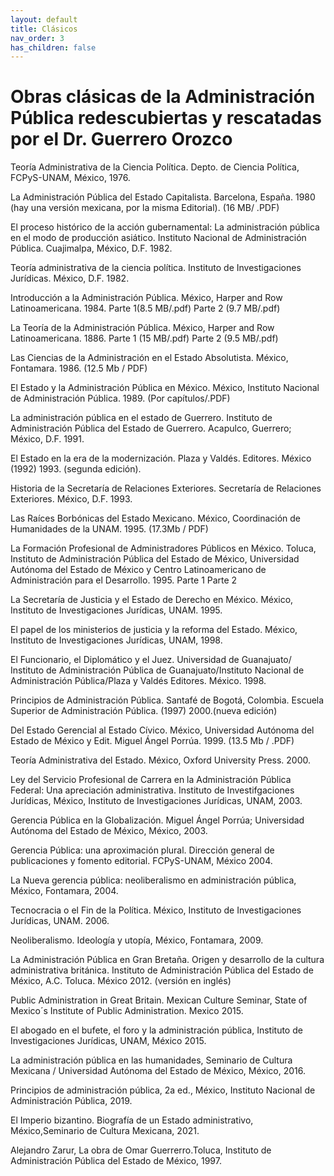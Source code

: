 ```yaml
---
layout: default
title: Clásicos
nav_order: 3
has_children: false
---
```


# Obras clásicas de la Administración Pública redescubiertas y rescatadas por el Dr. Guerrero Orozco


Teoría Administrativa de la Ciencia Política. Depto. de Ciencia Política, FCPyS-UNAM, México, 1976.

La Administración Pública del Estado Capitalista. Barcelona, España. 1980 (hay una versión mexicana, por la misma Editorial). (16 MB/ .PDF)

El proceso histórico de la acción gubernamental: La administración pública en el modo de producción asiático. Instituto Nacional de Administración Pública. Cuajimalpa, México, D.F. 1982.

Teoría administrativa de la ciencia política. Instituto de Investigaciones Jurídicas. México, D.F. 1982.

Introducción a la Administración Pública. México, Harper and Row Latinoamericana. 1984.
Parte 1(8.5 MB/.pdf)
Parte 2 (9.7 MB/.pdf)

La Teoría de la Administración Pública. México, Harper and Row Latinoamericana. 1886.
Parte 1 (15 MB/.pdf)
Parte 2 (9.5 MB/.pdf)

Las Ciencias de la Administración en el Estado Absolutista.  México, Fontamara. 1986. (12.5 Mb / PDF)

El Estado y la Administración Pública en México.  México, Instituto Nacional de Administración Pública. 1989. (Por capítulos/.PDF)

La administración pública en el estado de Guerrero. Instituto de Administración Pública del Estado de Guerrero. Acapulco, Guerrero; México, D.F. 1991.

El Estado en la era de la modernización. Plaza y Valdés. Editores. México (1992) 1993. (segunda edición).

Historia de la Secretaría de Relaciones Exteriores. Secretaría de Relaciones Exteriores. México, D.F. 1993.

Las Raíces Borbónicas del Estado Mexicano. México, Coordinación de Humanidades de la UNAM. 1995. (17.3Mb / PDF)

La Formación Profesional de Administradores Públicos en México. Toluca, Instituto de Administración Pública del Estado de México, Universidad Autónoma del Estado de México y Centro Latinoamericano de Administración para el Desarrollo. 1995.
Parte 1
Parte 2

La Secretaría de Justicia y el Estado de Derecho en México. México, Instituto de Investigaciones Jurídicas, UNAM. 1995.

El papel de los ministerios de justicia y la reforma del Estado. México, Instituto de Investigaciones Jurídicas, UNAM, 1998.

El Funcionario, el Diplomático y el Juez. Universidad de Guanajuato/ Instituto de Administración Pública de Guanajuato/Instituto Nacional de Administración Pública/Plaza y Valdés Editores. México. 1998.

Principios de Administración Pública. Santafé de Bogotá, Colombia. Escuela Superior de Administración Pública. (1997) 2000.(nueva edición)

Del Estado Gerencial al Estado Cívico. México, Universidad Autónoma del Estado de México y Edit. Miguel Ángel Porrúa. 1999. (13.5 Mb / .PDF)

Teoría Administrativa del Estado. México, Oxford University Press. 2000.

Ley del Servicio Profesional de Carrera en la Administración Pública Federal: Una apreciación administrativa. Instituto de Investifgaciones Jurídicas, México, Instituto de Investigaciones Jurídicas, UNAM, 2003.

Gerencia Pública en la Globalización. Miguel Ángel Porrúa; Universidad Autónoma del Estado de México, México, 2003.

Gerencia Pública: una aproximación plural. Dirección general de publicaciones y fomento editorial. FCPyS-UNAM, México 2004.

La Nueva gerencia pública: neoliberalismo en administración pública, México, Fontamara, 2004.

Tecnocracia o el Fin de la Política. México, Instituto de Investigaciones Jurídicas, UNAM. 2006.

Neoliberalismo. Ideología y utopía, México, Fontamara, 2009.

La Administración Pública en Gran Bretaña. Origen y desarrollo de la cultura administrativa británica. Instituto de Administración Pública del Estado de México, A.C. Toluca. México 2012. (versión en inglés)

Public Administration in Great Britain. Mexican Culture Seminar, State of Mexico´s Institute of Public Administration. Mexico 2015.

El abogado en el bufete, el foro y la administración pública, Instituto de Investigaciones Jurídicas, UNAM, México 2015.

La administración pública en las humanidades, Seminario de Cultura Mexicana / Universidad Autónoma del Estado de México, México, 2016.

Principios de administración pública, 2a ed., México, Instituto Nacional de Administración Pública, 2019.

El Imperio bizantino. Biografía de un Estado administrativo, México,Seminario de Cultura Mexicana, 2021.

Alejandro Zarur, La obra de Omar Guerrerro.Toluca, Instituto de Administración Pública del Estado de México, 1997.

